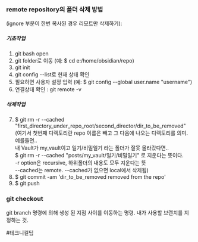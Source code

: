 
### remote repository의 폴더 삭제 방법 
(ignore 부분이 한번 복사된 경우 리모트만 삭제하기):

##### 기초작업
1. git bash open
2. git folder로 이동 (예: $ cd e:/home/obsidian/repo)
3. git init
4. git config --list로 현재 상태 확인
5. 필요하면 사용자 설정 입력 (예: $  git config --global user.name "username")
6. 연결상태 확인 : git remote -v

##### 삭제작업
7. $ git rm -r --cached "first_directory_under_repo_root/second_director/dir_to_be_removed"  
   (여기서 첫번째 디렉토리란 repo 이름은 빼고 그 다음에 나오는 디렉토리를 의미. 
   예를들면..  
   내 Vault가 my_vault이고 일기/비밀일기 라는 폴더가 잘못 올라갔다면..  
   $ git rm -r --cached  "posts/my_vault/일기/비밀일기" 로 지운다는 뜻이다.  
   -r option은 recursive,  하위폴더의 내용도 모두 지운다는 뜻  
   --cached는 remote.  --cached가 없으면 local에서 삭제됨)  
8. $ git commit -am 'dir_to_be_removed removed from the repo'  
9. $ git push 



### git checkout  
git branch 명령에 의해 생성 된 지점 사이를 이동하는 명령. 내가 사용할 브랜치를 지정하는 것.

#테크니컬팁
